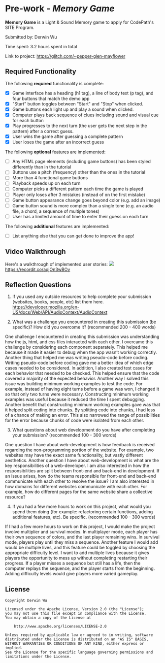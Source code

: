 # Pre-work - *Memory Game*

**Memory Game** is a Light & Sound Memory game to apply for CodePath's SITE Program. 

Submitted by: Derwin Wu

Time spent: 3.2 hours spent in total

Link to project: https://glitch.com/~pepper-glen-mayflower

## Required Functionality

The following **required** functionality is complete:

* [x] Game interface has a heading (h1 tag), a line of body text (p tag), and four buttons that match the demo app
* [x] "Start" button toggles between "Start" and "Stop" when clicked. 
* [x] Game buttons each light up and play a sound when clicked. 
* [x] Computer plays back sequence of clues including sound and visual cue for each button
* [x] Play progresses to the next turn (the user gets the next step in the pattern) after a correct guess. 
* [x] User wins the game after guessing a complete pattern
* [x] User loses the game after an incorrect guess

The following **optional** features are implemented:

* [ ] Any HTML page elements (including game buttons) has been styled differently than in the tutorial
* [ ] Buttons use a pitch (frequency) other than the ones in the tutorial
* [ ] More than 4 functional game buttons
* [ ] Playback speeds up on each turn
* [ ] Computer picks a different pattern each time the game is played
* [ ] Player only loses after 3 mistakes (instead of on the first mistake)
* [ ] Game button appearance change goes beyond color (e.g. add an image)
* [ ] Game button sound is more complex than a single tone (e.g. an audio file, a chord, a sequence of multiple tones)
* [ ] User has a limited amount of time to enter their guess on each turn

The following **additional** features are implemented:

- [ ] List anything else that you can get done to improve the app!

## Video Walkthrough

Here's a walkthrough of implemented user stories:
<img src = "https://recordit.co/vnL0RpQeZT.gif"><br>
https://recordit.co/aqjOn3wBOy


## Reflection Questions
1. If you used any outside resources to help complete your submission (websites, books, people, etc) list them here. 
https://developer.mozilla.org/en-US/docs/Web/API/AudioContext/AudioContext

2. What was a challenge you encountered in creating this submission (be specific)? How did you overcome it? (recommended 200 - 400 words) 

One challenge I encountered in creating this submission was understanding how the js, html, and css files interacted with each other. I overcame this challenge by considering each component separately. This helped me because it made it easier to debug when the app wasn’t working correctly. Another thing that helped me was writing pseudo-code before coding. Writing pseudo-code before coding  gave me a better idea of which edge cases needed to be considered. In addition, I also created test cases for each behavior that needed to be checked. This helped ensure that the code covered a majority of the expected behavior. Another way I solved this issue was building minimum working examples to test the code. For example, instead of having eight turns before a game was won, I changed it so that only two turns were necessary. Constructing minimum working examples was useful because it reduced the time I spent debugging. Another benefit that constructing minimum working examples gave was that it helped split coding into chunks. By splitting code into chunks, I had less of a chance of making an error. This also narrowed the range of possibilities for the error because chunks of code were isolated from each other.

3. What questions about web development do you have after completing your submission? (recommended 100 - 300 words) 

One question I have about web-development is how feedback is received regarding the non-programming portion of the website. For example, two websites may have the exact same functionality, but vastly different aesthetics. Another question I have about web-development is what are the key responsibilities of a web-developer. I am also interested in how the responsibilities are split between front-end and back-end in development. If an issue arises, how do the teams responsible for front-end and back-end communicate with each other to resolve the issue? I am also interested in how domains for different websites communicate with each other. For example, how do different pages for the same website share a collective resource?

4. If you had a few more hours to work on this project, what would you spend them doing (for example: refactoring certain functions, adding additional features, etc). Be specific. (recommended 100 - 300 words) 

If I had a few more hours to work on this project, I would make the project involve multiplier and survival modes. In multiplayer mode, each player has their own sequence of colors, and the last player remaining wins. In survival mode, players play until they miss a sequence. Another feature I would add would be multiple lives, and this feature could be toggled by choosing the appropriate difficulty level. I want to add multiple lives because it gives players the opportunity to mess up without completing restarting their progress. If a player misses a sequence but still has a life, then the computer replays the sequence, and the player starts from the beginning. Adding difficulty levels would give players more varied gameplay.


## License

    Copyright Derwin Wu

    Licensed under the Apache License, Version 2.0 (the "License");
    you may not use this file except in compliance with the License.
    You may obtain a copy of the License at

        http://www.apache.org/licenses/LICENSE-2.0

    Unless required by applicable law or agreed to in writing, software
    distributed under the License is distributed on an "AS IS" BASIS,
    WITHOUT WARRANTIES OR CONDITIONS OF ANY KIND, either express or implied.
    See the License for the specific language governing permissions and
    limitations under the License.
